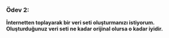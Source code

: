 ### Ödev 2:
**İnternetten toplayarak bir veri seti oluşturmanızı istiyorum. Oluşturduğunuz veri seti ne kadar orijinal olursa o kadar iyidir.**